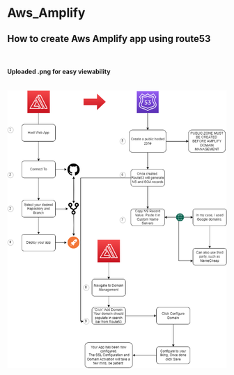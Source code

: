 # Aws_Amplify
<h2> How to create Aws Amplify app using route53 </h2>
<br>
<h4> Uploaded .png for easy viewability </h4>

<br>

<picture>
 <source media="(prefers-color-scheme: dark)" srcset="YOUR-DARKMODE-IMAGE">
 <source media="(prefers-color-scheme: light)" srcset="YOUR-LIGHTMODE-IMAGE">
 <img alt="" src="Amplify_App_Completed.drawio.png">
</picture>
